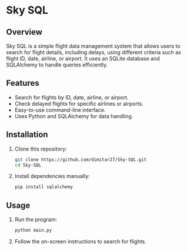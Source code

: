 # Sky SQL

## Overview
Sky SQL is a simple flight data management system that allows users to search for flight details, including delays, using different criteria such as flight ID, date, airline, or airport. It uses an SQLite database and SQLAlchemy to handle queries efficiently.

## Features
- Search for flights by ID, date, airline, or airport.
- Check delayed flights for specific airlines or airports.
- Easy-to-use command-line interface.
- Uses Python and SQLAlchemy for data handling.

## Installation
1. Clone this repository:
   ```sh
   git clone https://github.com/dimitar27/Sky-SQL.git
   cd Sky-SQL
   ```
2. Install dependencies manually:
   ```sh
   pip install sqlalchemy
   ```

## Usage
1. Run the program:
   ```sh
   python main.py
   ```
2. Follow the on-screen instructions to search for flights.

